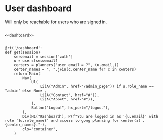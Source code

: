 # User dashboard

Will only be reachable for users who are signed in.

``` {.python #user-dashboard}

<<dashboard>>
```

``` {.python #dashboard}

@rt('/dashboard')
def get(session): 
    sessemail = session['auth']
    u = users[sessemail]
    centers = planners("user_email = ?", (u.email,))
    center_names = ", ".join(c.center_name for c in centers)
    return Main(
        Nav(
            Ul(
                Li(A("Admin", href="/admin_page")) if u.role_name == "admin" else None ,
                Li(A("Contact", href="#")),
                Li(A("About", href="#")),
            ), 
            Button("Logout", hx_post="/logout"),
        ),
        Div(H1("Dashboard"), P(f"You are logged in as '{u.email}' with role '{u.role_name}' and access to gong planning for center(s) : {center_names}.")),
        cls="container",
    )

```

